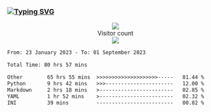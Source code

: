 ### <a href="https://git.io/typing-svg"><img src="https://readme-typing-svg.herokuapp.com?font=Fira+Code&pause=1000&width=435&lines=+Hi+%F0%9F%91%8B+There+is+Chenghow" alt="Typing SVG" /></a>
<p align="center"> 
  <img src="https://github-readme-stats.vercel.app/api?username=chenghow&show_icons=true"><br>
  Visitor count<br>
  <img src="https://profile-counter.glitch.me/chenghow/count.svg">
</p>

<!--START_SECTION:waka-->

```txt
From: 23 January 2023 - To: 01 September 2023

Total Time: 80 hrs 57 mins

Other        65 hrs 55 mins  >>>>>>>>>>>>>>>>>>>>-----   81.44 %
Python       9 hrs 42 mins   >>>----------------------   12.00 %
Markdown     2 hrs 18 mins   >------------------------   02.85 %
YAML         1 hr 52 mins    >------------------------   02.32 %
INI          39 mins         -------------------------   00.82 %
```

<!--END_SECTION:waka-->
